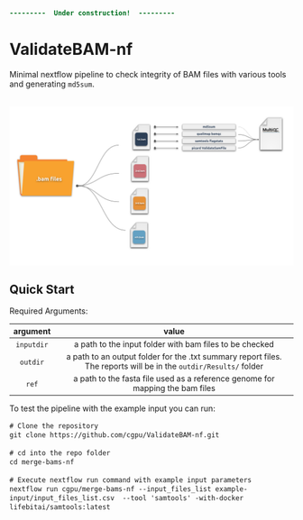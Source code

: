```diff
---------  Under construction!  ---------
```

# ValidateBAM-nf 
Minimal nextflow pipeline to check integrity of BAM files with various tools and generating `md5sum`.
<br><br>

<p align="center">
  <img src="images/Validate-Bam.svg"  width="800" align="center" >
</p>



## Quick Start

Required Arguments:

| argument       | value | 
|:--------------:|:-----:| 
| `inputdir`| a path to the input folder with bam files to be checked| 
| `outdir`  | a path to an output folder for the .txt summary report files. <br> The reports will be in the `outdir/Results/` folder|
|`ref`| a path to the fasta file used as a reference genome for mapping the bam files|

To test the pipeline with the example input you can run:

```nextflow
# Clone the repository
git clone https://github.com/cgpu/ValidateBAM-nf.git

# cd into the repo folder 
cd merge-bams-nf

# Execute nextflow run command with example input parameters
nextflow run cgpu/merge-bams-nf --input_files_list example-input/input_files_list.csv  --tool 'samtools' -with-docker lifebitai/samtools:latest
```

